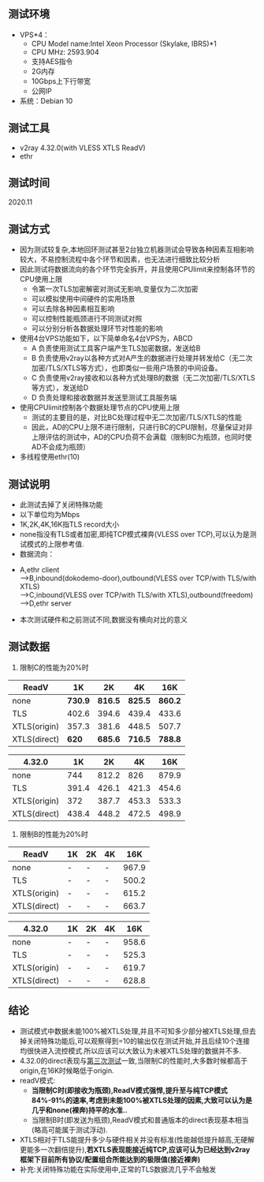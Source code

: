 ## 测试环境
* VPS*4：
    - CPU Model name:Intel Xeon Processor (Skylake, IBRS)*1 
    - CPU MHz: 2593.904
    - 支持AES指令
    - 2G内存
    - 10Gbps上下行带宽
    - 公网IP
* 系统：Debian 10

## 测试工具
* v2ray 4.32.0(with VLESS XTLS ReadV)
* ethr

## 测试时间
2020.11

## 测试方式
* 因为测试较复杂,本地回环测试甚至2台独立机器测试会导致各种因素互相影响较大，不易控制流程中各个环节和因素，也无法进行细致比较分析
* 因此测试将数据流向的各个环节完全拆开，并且使用CPUlimit来控制各环节的CPU使用上限
  * 令第一次TLS加密解密对测试无影响,变量仅为二次加密
  * 可以模拟使用中间硬件的实用场景
  * 可以去除各种因素相互影响
  * 可以控制性能瓶颈进行不同测试对照
  * 可以分别分析各数据处理环节对性能的影响
* 使用4台VPS功能如下，以下简单命名4台VPS为，ABCD
  - A 负责使用测试工具客户端产生TLS加密数据，发送给B
  - B 负责使用v2ray以各种方式对A产生的数据进行处理并转发给C（无二次加密/TLS/XTLS等方式），也即类似一些用户场景的中间设备。
  - C 负责使用v2ray接收和以各种方式处理B的数据（无二次加密/TLS/XTLS等方式），发送给D
  - D 负责处理和接收数据并发送至测试工具服务端
* 使用CPUlimit控制各个数据处理节点的CPU使用上限
  - 测试的主要目的是，对比BC处理过程中无二次加密/TLS/XTLS的性能
  - 因此，AD的CPU上限不进行限制，只进行BC的CPU限制，尽量保证对非上限评估的测试中，AD的CPU负荷不会满载（限制BC为瓶颈，也同时使AD不会成为瓶颈）
* 多线程使用ethr(10)

## 测试说明
  * 此测试去掉了关闭特殊功能
  * 以下单位均为Mbps
  * 1K,2K,4K,16K指TLS record大小
  * none指没有TLS或者加密,即纯TCP模式裸奔(VLESS over TCP),可以认为是测试模式的上限参考值.
  * 数据流向：
   - A,ethr client  
  -->B,inbound(dokodemo-door),outbound(VLESS over TCP/with TLS/with XTLS)  
  -->C,inbound(VLESS over TCP/with TLS/with XTLS),outbound(freedom)  
  -->D,ethr server
  * 本次测试硬件和之前测试不同,数据没有横向对比的意义

## 测试数据
1. 限制C的性能为20%时

ReadV|	1K|	2K|	4K|	16K
---- | ---| ---| ---| ---
none|	**730.9**|**816.5**|	**825.5**|	**860.2**
TLS	|402.6|	394.6	|439.4|	433.6
XTLS(origin)|	357.3|	381.6|448.5|	507.7
XTLS(direct)|	**620**|	**685.6**|	**716.5**|	**788.8**


4.32.0|	1K|	2K|	4K|	16K
---- | ---| ---| ---| ---
none|	744|	812.2|	826|	879.9
TLS	|391.4|	426.1	|421.3|	454.6
XTLS(origin)|	372|387.7	|453.3|	533.3
XTLS(direct)|	438.4|448.2	|	472.5|	498.9

1. 限制B的性能为20%时

ReadV|	1K|	2K|	4K|	16K
---- | ---| ---| ---| ---
none|	-|	-|	-|	967.9
TLS	|-|	-	|-|	500.2
XTLS(origin)|	-|	-|-|	615.2
XTLS(direct)|	-|	-|	-|	663.7


4.32.0|	1K|	2K|	4K|	16K
---- | ---| ---| ---| ---
none|	-|	-|	-|	958.6
TLS	|-|	-	|-|	525.3
XTLS(origin)|	-|	-|-|	619.7
XTLS(direct)|	-|	-|	-|	628.8

## 结论
  
  * 测试模式中数据未能100%被XTLS处理,并且不可知多少部分被XTLS处理,但去掉关闭特殊功能后,可以观察得到=10的输出仅在测试开始,并且后续10个连接均很快进入流控模式.所以应该可以大致认为未被XTLS处理的数据并不多.
  * 4.32.0的direct表现与[第三次测试](https://github.com/badO1a5A90/v2ray-doc/blob/master/performance_test/XTLS/VLESS_XTLS_3_test_03.md)一致,当限制C的性能时,大多数时候都高于origin,在16K时候略低于origin.
  * readV模式:
    * **当限制C时(即接收为瓶颈),ReadV模式强悍,提升至与纯TCP模式84%-91%的速率,考虑到未能100%被XTLS处理的因素,大致可以认为是几乎和none(裸奔)持平的水准..**
    * 当限制B时(即发送为瓶颈),ReadV模式和普通版本的direct表现基本相当(略高可能属于测试浮动).
  * XTLS相对于TLS能提升多少与硬件相关并没有标准(性能越低提升越高,无硬解更能多一次翻倍提升),**若XTLS表现能接近纯TCP,应该可认为已经达到v2ray框架下目前所有协议/配置组合所能达到的极限值(接近裸奔)**
  * 补充:关闭特殊功能在实际使用中,正常的TLS数据流几乎不会触发

